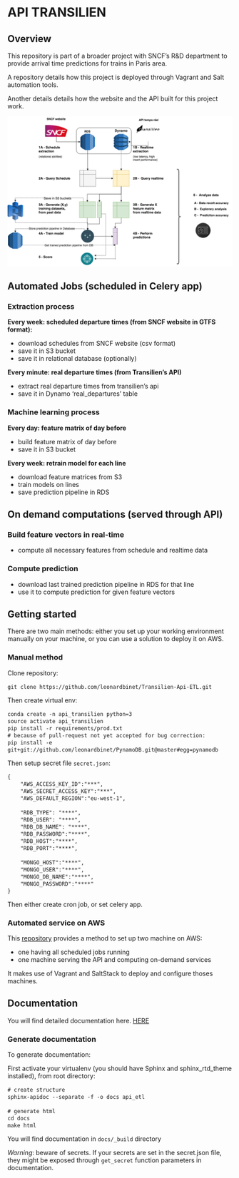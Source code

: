 # API TRANSILIEN

## Overview

This repository is part of a broader project with SNCF’s R&D department to provide arrival time predictions for trains in Paris area.

A repository details how this project is deployed through Vagrant and Salt automation tools.

Another details details how the website and the API built for this project work.

 
![overview](ressources/Overview.png)


## Automated Jobs (scheduled in Celery app)

### Extraction process
**Every week: scheduled departure times (from SNCF website in GTFS format):**

- download schedules from SNCF website (csv format)
- save it in S3 bucket
- save it in relational database (optionally)

**Every minute: real departure times (from Transilien’s API)**

- extract real departure times from transilien’s api
- save it in Dynamo ‘real_departures’ table

### Machine learning process

**Every day: feature matrix of day before**
- build feature matrix of day before
- save it in S3 bucket

**Every week: retrain model for each line**
- download feature matrices from S3
- train models on lines
- save prediction pipeline in RDS

## On demand computations (served through API)

### Build feature vectors in real-time
- compute all necessary features from schedule and realtime data

### Compute prediction
- download last trained prediction pipeline in RDS for that line
- use it to compute prediction for given feature vectors



## Getting started

There are two main methods: either you set up your working environment manually on your machine, or you can
use a solution to deploy it on AWS.

### Manual method

Clone repository:
```
git clone https://github.com/leonardbinet/Transilien-Api-ETL.git
```

Then create virtual env:
```
conda create -n api_transilien python=3
source activate api_transilien
pip install -r requirements/prod.txt
# because of pull-request not yet accepted for bug correction:
pip install -e git+git://github.com/leonardbinet/PynamoDB.git@master#egg=pynamodb
```

Then setup secret file `secret.json`:
```
{
    "AWS_ACCESS_KEY_ID":"***",
    "AWS_SECRET_ACCESS_KEY":"***",
    "AWS_DEFAULT_REGION":"eu-west-1",

    "RDB_TYPE": "****",
    "RDB_USER": "****",
    "RDB_DB_NAME": "****",
    "RDB_PASSWORD":"****",
    "RDB_HOST":"****",
    "RDB_PORT":"****",

    "MONGO_HOST":"****",
    "MONGO_USER":"****",
    "MONGO_DB_NAME":"****",
    "MONGO_PASSWORD":"****"
}
```

Then either create cron job, or set celery app.

### Automated service on AWS

This [repository](https://github.com/leonardbinet/Salt-Vagrant-master-mode) provides a method to set up two machine on AWS:
  - one having all scheduled jobs running
  - one machine serving the API and computing on-demand services 

It makes use of Vagrant and SaltStack to deploy and configure thoses machines.

## Documentation

You will find detailed documentation here.
[HERE](https://leonardbinet.github.io/)

### Generate documentation
To generate documentation:

First activate your virtualenv (you should have Sphinx and sphinx_rtd_theme installed), from root directory:
```
# create structure
sphinx-apidoc --separate -f -o docs api_etl

# generate html
cd docs
make html
```
You will find documentation in `docs/_build` directory

*Warning*: beware of secrets. If your secrets are set in the secret.json file, they might be exposed through `get_secret` function parameters in documentation.
